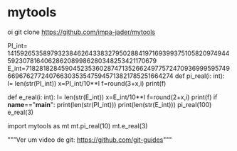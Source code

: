 # mytools
oi
git clone https://github.com/impa-jader/mytools

PI_int= 1415926535897932384626433832795028841971693993751058209749445923078164062862089986280348253421170679
E_int=7182818284590452353602874713526624977572470936999595749669676277240766303535475945713821785251664274
def pi_real(i: int):
    l= len(str(PI_int))
    x=PI_int/10**l
    f=round(3+x,i)
    print(f)

def e_real(i: int):
    l= len(str(E_int))
    x=E_int/10**l
    f=round(2+x,i)
    print(f)
if __name__=="__main__":
    print(len(str(PI_int)))
    print(len(str(E_int)))
    pi_real(100)
    e_real(3)

import mytools as mt
mt.pi_real(10)
mt.e_real(3)

"""Ver um video de git:
https://github.com/git-guides"""
